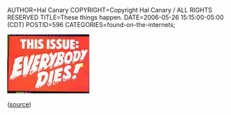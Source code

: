 AUTHOR=Hal Canary
COPYRIGHT=Copyright Hal Canary / ALL RIGHTS RESERVED
TITLE=These things happen.
DATE=2006-05-26 15:15:00-05:00 (CDT)
POSTID=596
CATEGORIES=found-on-the-internets;

![[THIS ISSUE: EVERYBODY DIES!]](/images/u142.png)

([source](http://en.wikipedia.org/wiki/Image:Uncanny142.png))
